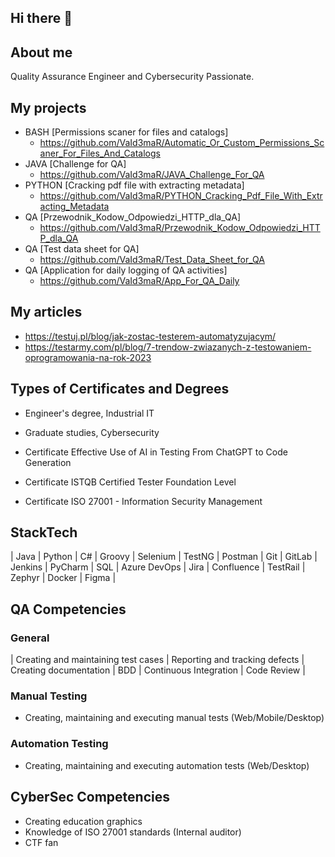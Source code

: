 ## Hi there 👋

## About me
Quality Assurance Engineer and Cybersecurity Passionate.

## My projects
-  BASH [Permissions scaner for files and catalogs]
   - https://github.com/VaId3maR/Automatic_Or_Custom_Permissions_Scaner_For_Files_And_Catalogs
-  JAVA [Challenge for QA]
   - https://github.com/VaId3maR/JAVA_Challenge_For_QA
- PYTHON [Cracking pdf file with extracting metadata]
   - https://github.com/VaId3maR/PYTHON_Cracking_Pdf_File_With_Extracting_Metadata
- QA [Przewodnik_Kodow_Odpowiedzi_HTTP_dla_QA]
   - https://github.com/VaId3maR/Przewodnik_Kodow_Odpowiedzi_HTTP_dla_QA
- QA [Test data sheet for QA]
   - https://github.com/VaId3maR/Test_Data_Sheet_for_QA
- QA [Application for daily logging of QA activities]
   - https://github.com/VaId3maR/App_For_QA_Daily

## My articles
+ https://testuj.pl/blog/jak-zostac-testerem-automatyzujacym/
+ https://testarmy.com/pl/blog/7-trendow-zwiazanych-z-testowaniem-oprogramowania-na-rok-2023

## Types of Certificates and Degrees
+ Engineer's degree, Industrial IT
+ Graduate studies, Cybersecurity

+ Certificate Effective Use of AI in Testing From ChatGPT to Code Generation
+ Certificate ISTQB Certified Tester Foundation Level
+ Certificate ISO 27001 - Information Security Management

## StackTech
| Java | Python | C# | Groovy | Selenium | TestNG | Postman | Git | GitLab | Jenkins | PyCharm | SQL | Azure DevOps | Jira | Confluence | TestRail | Zephyr | Docker | Figma |

## QA Competencies
### General

| Creating and maintaining test cases | Reporting and tracking defects | Creating documentation | BDD | Continuous Integration | Code Review |

### Manual Testing
+ Creating, maintaining and executing manual tests (Web/Mobile/Desktop)

### Automation Testing
+ Creating, maintaining and executing automation tests (Web/Desktop)

## CyberSec Competencies
+ Creating education graphics
+ Knowledge of ISO 27001 standards (Internal auditor)
+ CTF fan
